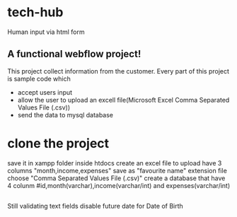 # tech-hub
Human input via html form
## A functional webflow project!
This project collect information from the customer.
Every part of this project is sample code which 
* accept users input 
* allow the user to upload an excell file(Microsoft Excel Comma Separated Values File (.csv))
* send the data to mysql database

# clone the project
save it in xampp folder inside htdocs
create an excel file to upload have 3 columns "month,income,expenses" save as "favourite name" extension file choose "Comma Separated Values File (.csv)"
create a database that have 4 colunm #id,month(varchar),income(varchar/int) and expenses(varchar/int)

##
Still validating text fields 
disable future date for Date of Birth
